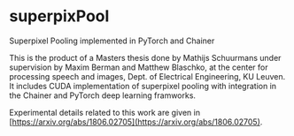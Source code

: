 # superpixPool
Superpixel Pooling implemented in PyTorch and Chainer

This is the product of a Masters thesis done by Mathijs Schuurmans under supervision by Maxim Berman and Matthew Blaschko, at the center for processing speech and images, Dept. of Electrical Engineering, KU Leuven. It includes CUDA implementation of superpixel pooling with integration in the Chainer and PyTorch deep learning framworks.

Experimental details related to this work are given in [https://arxiv.org/abs/1806.02705](https://arxiv.org/abs/1806.02705).

